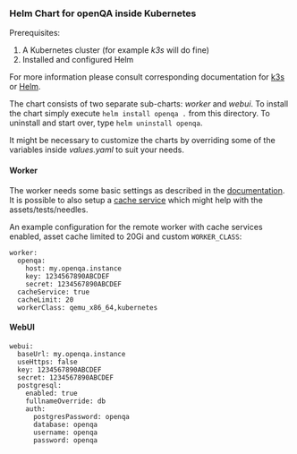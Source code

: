 ### Helm Chart for openQA inside Kubernetes

Prerequisites:
1. A Kubernetes cluster (for example _k3s_ will do fine)
2. Installed and configured Helm

For more information please consult corresponding documentation for [k3s](https://rancher.com/docs/k3s/latest/en/) or [Helm](https://helm.sh/docs).

The chart consists of two separate sub-charts: _worker_ and _webui_. To install the chart simply execute `helm install openqa .` from this directory. To uninstall and start over, type `helm uninstall openqa`.

It might be necessary to customize the charts by overriding some of the variables inside _values.yaml_ to suit your needs.

#### Worker

The worker needs some basic settings as described in the [documentation](http://open.qa/docs/#_run_openqa_workers). It is possible to also setup a [cache service](http://open.qa/docs/#asset-caching) which might help with the assets/tests/needles.

An example configuration for the remote worker with cache services enabled, asset cache limited to 20Gi and custom `WORKER_CLASS`:

```
worker:
  openqa:
    host: my.openqa.instance
    key: 1234567890ABCDEF
    secret: 1234567890ABCDEF
  cacheService: true
  cacheLimit: 20
  workerClass: qemu_x86_64,kubernetes
```

#### WebUI

```
webui:
  baseUrl: my.openqa.instance
  useHttps: false
  key: 1234567890ABCDEF
  secret: 1234567890ABCDEF
  postgresql:
    enabled: true
    fullnameOverride: db
    auth:
      postgresPassword: openqa
      database: openqa
      username: openqa
      password: openqa
```
